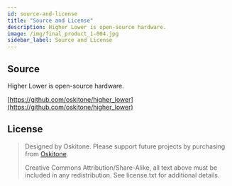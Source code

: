 ```yaml
---
id: source-and-license
title: "Source and License"
description: Higher Lower is open-source hardware.
image: /img/final_product_1-004.jpg
sidebar_label: Source and License
---
```


## Source

Higher Lower is open-source hardware.

[https://github.com/oskitone/higher_lower](https://github.com/oskitone/higher_lower)

## License

> Designed by Oskitone. Please support future projects by purchasing from [Oskitone](https://www.oskitone.com/).
>
> Creative Commons Attribution/Share-Alike, all text above must be included in any redistribution. See license.txt for additional details.
